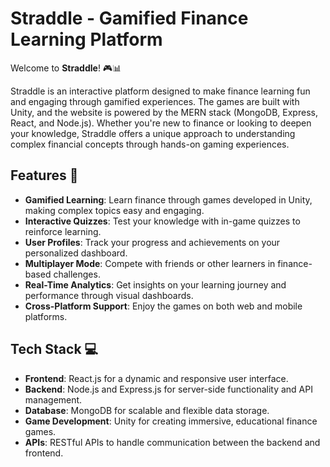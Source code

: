 # Straddle - Gamified Finance Learning Platform

Welcome to **Straddle**! 🎮📊

Straddle is an interactive platform designed to make finance learning fun and engaging through gamified experiences. The games are built with Unity, and the website is powered by the MERN stack (MongoDB, Express, React, and Node.js). Whether you're new to finance or looking to deepen your knowledge, Straddle offers a unique approach to understanding complex financial concepts through hands-on gaming experiences.

## Features 🚀

- **Gamified Learning**: Learn finance through games developed in Unity, making complex topics easy and engaging.
- **Interactive Quizzes**: Test your knowledge with in-game quizzes to reinforce learning.
- **User Profiles**: Track your progress and achievements on your personalized dashboard.
- **Multiplayer Mode**: Compete with friends or other learners in finance-based challenges.
- **Real-Time Analytics**: Get insights on your learning journey and performance through visual dashboards.
- **Cross-Platform Support**: Enjoy the games on both web and mobile platforms.

## Tech Stack 💻

- **Frontend**: React.js for a dynamic and responsive user interface.
- **Backend**: Node.js and Express.js for server-side functionality and API management.
- **Database**: MongoDB for scalable and flexible data storage.
- **Game Development**: Unity for creating immersive, educational finance games.
- **APIs**: RESTful APIs to handle communication between the backend and frontend.
